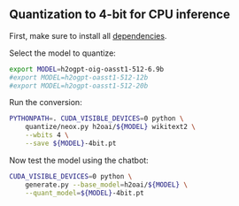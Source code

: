 ## Quantization to 4-bit for CPU inference

First, make sure to install all [dependencies](../INSTALL.md).

Select the model to quantize:
```bash
export MODEL=h2ogpt-oig-oasst1-512-6.9b
#export MODEL=h2ogpt-oasst1-512-12b
#export MODEL=h2ogpt-oasst1-512-20b
```

Run the conversion:
```bash
PYTHONPATH=. CUDA_VISIBLE_DEVICES=0 python \
    quantize/neox.py h2oai/${MODEL} wikitext2 \
    --wbits 4 \
    --save ${MODEL}-4bit.pt
```

Now test the model using the chatbot:
```bash
CUDA_VISIBLE_DEVICES=0 python \
    generate.py --base_model=h2oai/${MODEL} \
    --quant_model=${MODEL}-4bit.pt
```

